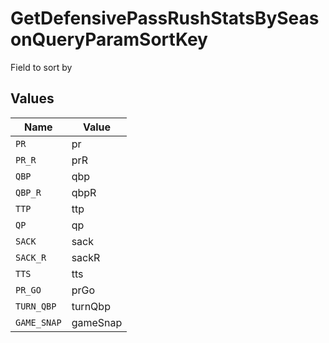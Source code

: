 # GetDefensivePassRushStatsBySeasonQueryParamSortKey

Field to sort by


## Values

| Name        | Value       |
| ----------- | ----------- |
| `PR`        | pr          |
| `PR_R`      | prR         |
| `QBP`       | qbp         |
| `QBP_R`     | qbpR        |
| `TTP`       | ttp         |
| `QP`        | qp          |
| `SACK`      | sack        |
| `SACK_R`    | sackR       |
| `TTS`       | tts         |
| `PR_GO`     | prGo        |
| `TURN_QBP`  | turnQbp     |
| `GAME_SNAP` | gameSnap    |